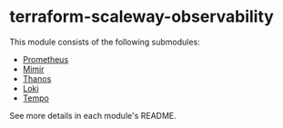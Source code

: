 # terraform-scaleway-observability

This module consists of the following submodules:

- [Prometheus](https://github.com/nlamirault/terraform-aws-observability/tree/master/modules/prometheus)
- [Mimir](https://github.com/nlamirault/terraform-aws-observability/tree/master/modules/mimir)
- [Thanos](https://github.com/nlamirault/terraform-aws-observability/tree/master/modules/thanos)
- [Loki](https://github.com/nlamirault/terraform-aws-observability/tree/master/modules/loki)
- [Tempo](https://github.com/nlamirault/terraform-aws-observability/tree/master/modules/tempo)

See more details in each module's README.
